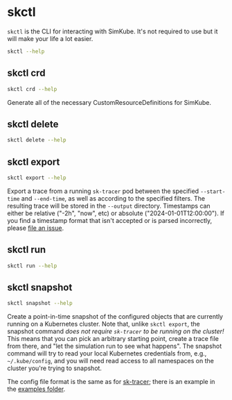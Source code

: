 <!--
project: SimKube
template: docs.html
-->

# skctl

`skctl` is the CLI for interacting with SimKube.  It's not required to use but it will make your life a lot easier.

```bash exec="on" result="plain"
skctl --help
```

## skctl crd

```bash exec="on" result="plain"
skctl crd --help
```

Generate all of the necessary CustomResourceDefinitions for SimKube.

## skctl delete

```bash exec="on" result="plain"
skctl delete --help
```

## skctl export

```bash exec="on" result="plain"
skctl export --help
```

Export a trace from a running `sk-tracer` pod between the specified `--start-time` and `--end-time`, as well as
according to the specified filters.  The resulting trace will be stored in the `--output` directory.  Timestamps
can either be relative ("-2h", "now", etc) or absolute ("2024-01-01T12:00:00").  If you find a timestamp format
that isn't accepted or is parsed incorrectly, please [file an issue](https://github.com/acrlabs/simkube/issues/new?template=bug_report.md&title=incorrect%20timestamp%20parsing&labels=cli,bug).

## skctl run

```bash exec="on" result="plain"
skctl run --help
```

## skctl snapshot

```bash exec="on" result="plain"
skctl snapshot --help
```

Create a point-in-time snapshot of the configured objects that are currently running on a Kubernetes cluster.  Note
that, unlike `skctl export`, the snapshot command _does not require `sk-tracer` to be running on the cluster!_  This
means that you can pick an arbitrary starting point, create a trace file from there, and "let the simulation run to see
what happens".  The snapshot command will try to read your local Kubernetes credentials from, e.g., `~/.kube/config`,
and you will need read access to all namespaces on the cluster you're trying to snapshot.

The config file format is the same as for [sk-tracer](sk-tracer.md); there is an example in the [examples
folder](https://github.com/acrlabs/simkube/blob/master/examples/tracer_config.yml).
